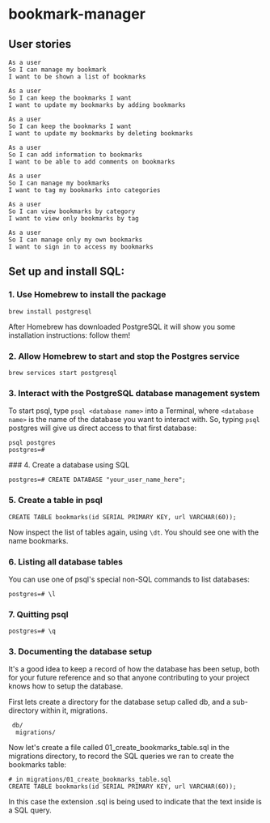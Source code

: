# bookmark-manager


## User stories
```
As a user
So I can manage my bookmark
I want to be shown a list of bookmarks

As a user
So I can keep the bookmarks I want
I want to update my bookmarks by adding bookmarks

As a user
So I can keep the bookmarks I want
I want to update my bookmarks by deleting bookmarks

As a user
So I can add information to bookmarks
I want to be able to add comments on bookmarks

As a user
So I can manage my bookmarks
I want to tag my bookmarks into categories

As a user 
So I can view bookmarks by category
I want to view only bookmarks by tag

As a user
So I can manage only my own bookmarks
I want to sign in to access my bookmarks
```

## Set up and install SQL:

### 1. Use Homebrew to install the package

```
brew install postgresql
```

After Homebrew has downloaded PostgreSQL it will show you some installation instructions: follow them!

### 2. Allow Homebrew to start and stop the Postgres service

```
brew services start postgresql
```

### 3. Interact with the PostgreSQL database management system

To start psql, type `psql <database name>` into a Terminal, where `<database name>` is the name of the database you want to interact with. So, typing `psql` postgres will give us direct access to that first database:

```
psql postgres
postgres=#
```

### 4. Create a database using SQL

```
postgres=# CREATE DATABASE "your_user_name_here";
```

### 5. Create a table in psql

```
CREATE TABLE bookmarks(id SERIAL PRIMARY KEY, url VARCHAR(60));
```
Now inspect the list of tables again, using `\dt`. You should see one with the name bookmarks.


### 6. Listing all database tables
You can use one of psql's special non-SQL commands to list databases:

```
postgres=# \l
```

### 7. Quitting psql

```
postgres=# \q
```

### 3. Documenting the database setup

It's a good idea to keep a record of how the database has been setup, both for your future reference and so that anyone contributing to your project knows how to setup the database.

First lets create a directory for the database setup called db, and a sub-directory within it, migrations.

```
 db/
  migrations/
```

Now let's create a file called 01_create_bookmarks_table.sql in the migrations directory, to record the SQL queries we ran to create the bookmarks table:

```
# in migrations/01_create_bookmarks_table.sql
CREATE TABLE bookmarks(id SERIAL PRIMARY KEY, url VARCHAR(60));
```

In this case the extension .sql is being used to indicate that the text inside is a SQL query.



